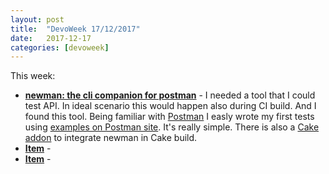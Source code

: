 ```yaml
---
layout: post
title:  "DevoWeek 17/12/2017"
date:   2017-12-17
categories: [devoweek]
---
```


This week:

* **[newman: the cli companion for postman](https://github.com/postmanlabs/newman)** - I needed a tool that I could test API. In ideal scenario this would happen also during CI build. And I found this tool. Being familiar with [Postman](https://www.getpostman.com/) I easly wrote my first tests using [examples on Postman site](https://www.getpostman.com/docs/postman/scripts/test_examples). It's really simple. There is also a [Cake addon](https://github.com/cake-contrib/Cake.Newman) to integrate newman in Cake build.
* **[Item]()** - 
* **[Item]()** - 
                            
